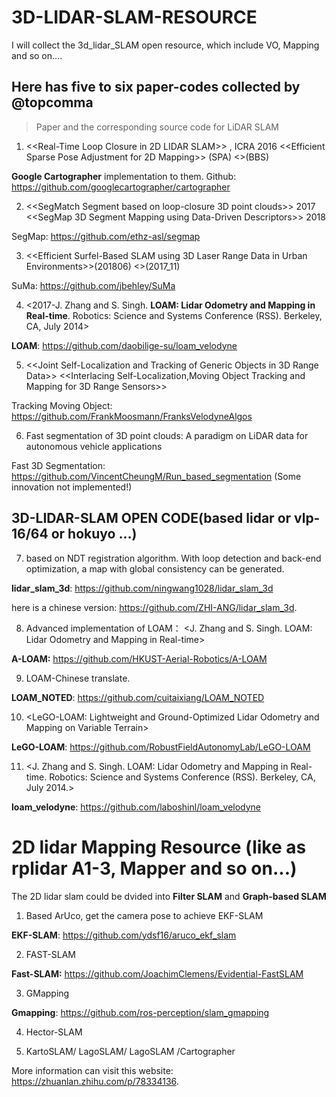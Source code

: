 # 3D-LIDAR-SLAM-RESOURCE
I will collect the 3d_lidar_SLAM open resource, which include VO, Mapping and so on....

## Here has five to six paper-codes collected by @topcomma

> Paper and the corresponding source code for LiDAR SLAM

1. <<Real-Time Loop Closure in 2D LIDAR SLAM>> , ICRA 2016 <<Efficient Sparse Pose Adjustment for 2D Mapping>> (SPA) <>(BBS)

 **Google Cartographer** implementation to them. Github: https://github.com/googlecartographer/cartographer

2. <<SegMatch Segment based on loop-closure 3D point clouds>> 2017 <<SegMap 3D Segment Mapping using Data-Driven Descriptors>> 2018

  SegMap: https://github.com/ethz-asl/segmap

3. <<Efficient Surfel-Based SLAM using 3D Laser Range Data in Urban Environments>>(201806) <>(2017_11)

  SuMa: https://github.com/jbehley/SuMa

4. <2017-J. Zhang and S. Singh. **LOAM: Lidar Odometry and Mapping in Real-time**. Robotics: Science and Systems Conference (RSS). Berkeley, CA, July 2014>

  **LOAM**: https://github.com/daobilige-su/loam_velodyne

5. <<Joint Self-Localization and Tracking of Generic Objects in 3D Range Data>> <<Interlacing Self-Localization,Moving Object Tracking and Mapping for 3D Range Sensors>>

  Tracking Moving Object: https://github.com/FrankMoosmann/FranksVelodyneAlgos

6. Fast segmentation of 3D point clouds: A paradigm on LiDAR data for autonomous vehicle applications

  Fast 3D Segmentation: https://github.com/VincentCheungM/Run_based_segmentation (Some innovation not implemented!)

## 3D-LIDAR-SLAM OPEN CODE(based lidar or vlp-16/64 or hokuyo ...)

7. based on NDT registration algorithm. With loop detection and back-end optimization, a map with global consistency can be generated.

  **lidar_slam_3d**: https://github.com/ningwang1028/lidar_slam_3d

  here is a chinese version: https://github.com/ZHI-ANG/lidar_slam_3d.
  
8. Advanced implementation of LOAM： <J. Zhang and S. Singh. LOAM: Lidar Odometry and Mapping in Real-time>

  **A-LOAM:** https://github.com/HKUST-Aerial-Robotics/A-LOAM
  
9. LOAM-Chinese translate.

  **LOAM_NOTED**: https://github.com/cuitaixiang/LOAM_NOTED
  
10. <LeGO-LOAM: Lightweight and Ground-Optimized Lidar Odometry and Mapping on Variable Terrain>

  **LeGO-LOAM**: https://github.com/RobustFieldAutonomyLab/LeGO-LOAM
  
11. <J. Zhang and S. Singh. LOAM: Lidar Odometry and Mapping in Real-time. Robotics: Science and Systems Conference (RSS). Berkeley, CA, July 2014.>

  **loam_velodyne**: https://github.com/laboshinl/loam_velodyne
  
# 2D lidar Mapping Resource (like as rplidar A1-3, Mapper and so on...)

The 2D lidar slam could be dvided into **Filter SLAM** and **Graph-based SLAM**

1. Based ArUco, get the camera pose to achieve EKF-SLAM

  **EKF-SLAM**: https://github.com/ydsf16/aruco_ekf_slam

2. FAST-SLAM

  **Fast-SLAM:** https://github.com/JoachimClemens/Evidential-FastSLAM

3. GMapping

 **Gmapping**: https://github.com/ros-perception/slam_gmapping
 
4. Hector-SLAM

5. KartoSLAM/ LagoSLAM/ LagoSLAM /Cartographer

More information can visit this website: https://zhuanlan.zhihu.com/p/78334136.
